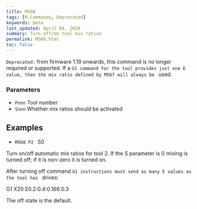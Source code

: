```yaml
---
title: M568
tags: [M-Commands, Deprecated] 
keywords: beta 
last_updated: April 04, 2020 
summary: Turn off/on tool mix ratios 
permalink: M568.html
toc: false 
---
```



`Deprecated:` from firmware 1.19 onwards, this command is no longer required or supported. If a ` G1 command for the tool provides just one E value, then the mix ratio defined by M567 will always be  ` used.

### Parameters

* `Pnnn` Tool number
* `Snnn` Whether mix ratios should be activated

## Examples

* ` M568 P2  ` S0

Turn on/off automatic mix ratios for tool 2. If the S parameter is 0 mixing is turned off; if it is non-zero it is turned on.

After turning off command ` G1 instructions must send as many E values as the tool has  ` drives:

G1 X20 E0.2:0.4:0.166:0.3

The off state is the default.


